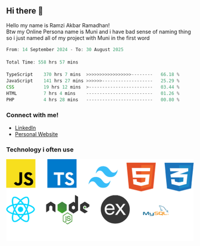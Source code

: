 ## Hi there 👋
Hello my name is Ramzi Akbar Ramadhan!\
Btw my Online Persona name is Muni and i have bad sense of naming thing so i just named all of my project with Muni in the first word
<!--START_SECTION:Muni-->

```Javascript
From: 14 September 2024 - To: 30 August 2025

Total Time: 558 hrs 57 mins

TypeScript    370 hrs 7 mins  >>>>>>>>>>>>>>>>>--------   66.18 %
JavaScript    141 hrs 27 mins >>>>>>-------------------   25.29 %
CSS           19 hrs 12 mins  >------------------------   03.44 %
HTML          7 hrs 4 mins    -------------------------   01.26 %
PHP           4 hrs 28 mins   -------------------------   00.80 %
```

<!--END_SECTION:Muni-->
### Connect with me!
* [LinkedIn](https://www.linkedin.com/in/ramzi-akbar-ramadhan-b8b05a243/)
* [Personal Website](https://www.muniporto.my.id/)
### Technology i often use
![Technology List](assets/techlist.png)
